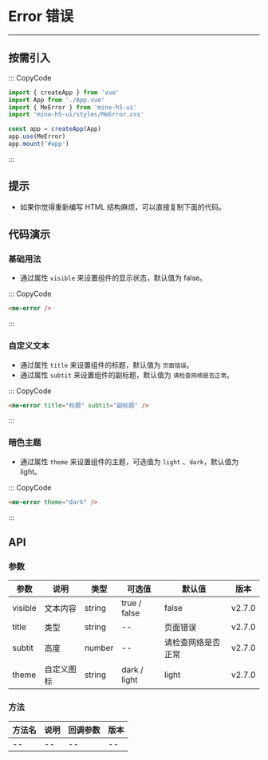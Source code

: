 # Error 错误

---

## 按需引入

::: CopyCode

```js
import { createApp } from 'vue'
import App from './App.vue'
import { MeError } from 'mine-h5-ui'
import 'mine-h5-ui/styles/MeError.css'

const app = createApp(App)
app.use(MeError)
app.mount('#app')
```

:::

## 提示

- 如果你觉得重新编写 HTML 结构麻烦，可以直接复制下面的代码。

## 代码演示

### 基础用法

- 通过属性 `visible` 来设置组件的显示状态，默认值为 false。

::: CopyCode

```html
<me-error />
```

:::

### 自定义文本

- 通过属性 `title` 来设置组件的标题，默认值为 `页面错误`。
- 通过属性 `subtit` 来设置组件的副标题，默认值为 `请检查网络是否正常`。

::: CopyCode

```html
<me-error title="标题" subtit="副标题" />
```

:::

### 暗色主题

- 通过属性 `theme` 来设置组件的主题，可选值为 `light` 、`dark`，默认值为 light。

::: CopyCode

```html
<me-error theme="dark" />
```

:::

## API

### 参数

| 参数    | 说明       | 类型   | 可选值       | 默认值             | 版本   |
| ------- | ---------- | ------ | ------------ | ------------------ | ------ |
| visible | 文本内容   | string | true / false | false              | v2.7.0 |
| title   | 类型       | string | --           | 页面错误           | v2.7.0 |
| subtit  | 高度       | number | --           | 请检查网络是否正常 | v2.7.0 |
| theme   | 自定义图标 | string | dark / light | light              | v2.7.0 |

### 方法

| 方法名 | 说明 | 回调参数 | 版本 |
| ------ | ---- | -------- | ---- |
| --     | --   | --       | --   |
